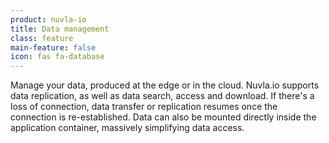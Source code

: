 ```yaml
---
product: nuvla-io
title: Data management
class: feature
main-feature: false
icon: fas fa-database
---
```


Manage your data, produced at the edge or in the cloud. Nuvla.io supports data replication, as well as data search, access and download. If there's a loss of connection, data transfer or replication resumes once the connection is re-established. Data can also be mounted directly inside the application container, massively simplifying data access.
